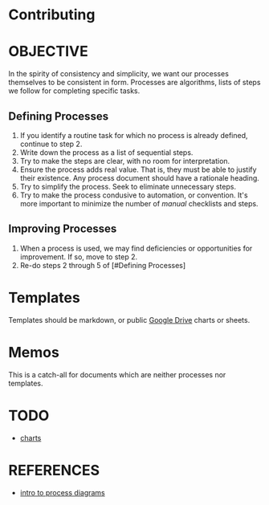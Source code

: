 
# Contributing

# OBJECTIVE

In the spirity of consistency and simplicity, we want our processes themselves to be consistent in form. Processes are algorithms, lists of steps we follow for completing specific tasks.


## Defining Processes

1. If you identify a routine task for which no process is already defined, continue to step 2.
2. Write down the process as a list of sequential steps.
3. Try to make the steps are clear, with no room for interpretation.
4. Ensure the process adds real value. That is, they must be able to justify their existence. Any process document should have a rationale heading.
5. Try to simplify the process. Seek to eliminate unnecessary steps.
6. Try to make the process condusive to automation, or convention. It's more important to minimize the number of *manual* checklists and steps.

## Improving Processes

1. When a process is used, we may find deficiencies or opportunities for improvement. If so, move to step 2.
2. Re-do steps 2 through 5 of [#Defining Processes]

# Templates

Templates should be markdown, or public [Google Drive](https://drive.google.com/drive/u/0/folders/1JfcXagifO5wmixA-vjI_qgYs1qzw4-dM) charts or sheets.

# Memos

This is a catch-all for documents which are neither processes nor templates.

# TODO

  * [charts](https://www.lucidchart.com/users/registerLevel?pricing=true&tP=1&t10=A&referer=https%3A%2F%2Fwww.lucidchart.com%2Fpages%2Fprocess-documentation%2Fsoftware)

# REFERENCES

  * [intro to process diagrams](https://www.lucidchart.com/pages/process-documentation)

